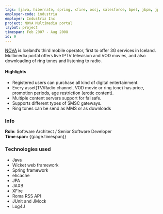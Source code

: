 ```yaml
---
tags: [java, hibernate, spring, xfire, ossj, salesforce, bpel, jbpm, jpdl, jmx, jboss, junit, jmock, log4j]
employer-code: industria
employer: Industria Inc
project: NOVA Multimedia portal
layout: project
timespan: Feb 2007 - Aug 2008
id: 9
---
```

[NOVA](https://www.nova.is/) is Iceland’s third mobile operator, first to offer 3G services in Iceland.  Multimedia portal offers live IPTV television and VOD movies, and also downloading of ring tones and listening to radio.

#### Highlights  
* Registered users can purchase all kind of digital entertainment.
* Every asset(TV/Radio channel, VOD movie or ring tone) has price, promotion periods, age restriction (erotic content).
* Multiple content servers support for failsafe.
* Supports different types of SMSC gateways.
* Ring tones can be send as MMS or as downloads

### Info
**Role:** Software Architect / Senior Software Developer  
**Time span:**  {{page.timespan}}

### Technologies used
* Java
* Wicket web framework
* Spring framework
* ehcache
* JPA
* JAXB
* XFire
* Roma RSS API
* JUnit and JMock
* Log4J
